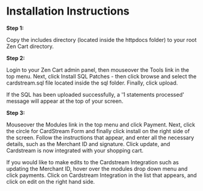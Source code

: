 Installation Instructions
=========================

**Step 1:**

Copy the includes directory (located inside the httpdocs folder) to your root Zen Cart directory.

**Step 2:**

Login to your Zen Cart admin panel, then mouseover the Tools link in the top menu.
Next, click Install SQL Patches - then click browse and select the
cardstream.sql file located inside the sql folder. Finally, click upload.

If the SQL has been uploaded successfully, a '1 statements processed' message will appear at the top of your screen. 

**Step 3:**

Mouseover the Modules link in the top menu and click Payment. Next, click the circle for CardStream Form and finally click install on the right side of the screen. Follow the instructions that appear, and enter all the necessary details, such as the Merchant ID and signature. Click update, and Cardstream is now integrated with your shopping cart. 

If you would like to make edits to the Cardstream Integration such as updating the Merchant ID, hover over the modules drop down menu and click payments. Click on Cardstream Integration in the list that appears, and click on edit on the right hand side. 

